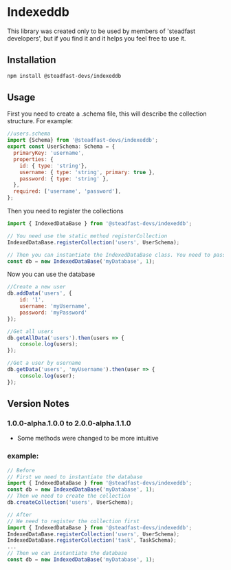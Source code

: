 # Indexeddb
This library was created only to be used by members of 'steadfast developers', but if you find it and it helps you feel free to use it.

## Installation
```bash
npm install @steadfast-devs/indexeddb
```

## Usage
First you need to create a .schema file, this will describe the collection structure.
For example:
```javascript
//users.schema
import {Schema} from '@steadfast-devs/indexeddb';
export const UserSchema: Schema = {
  primaryKey: 'username',
  properties: {
    id: { type: 'string'},
    username: { type: 'string', primary: true },
    password: { type: 'string' },
  },
  required: ['username', 'password'],
};
```
Then you need to register the collections
```javascript
import { IndexedDataBase } from '@steadfast-devs/indexeddb';

// You need use the static method registerCollection 
IndexedDataBase.registerCollection('users', UserSchema);

// Then you can instantiate the IndexedDataBase class. You need to pass the database name and the version
const db = new IndexedDataBase('myDatabase', 1);
```

Now you can use the database
```javascript
//Create a new user
db.addData('users', {
    id: '1',
    username: 'myUsername', 
    password: 'myPassword'
});

//Get all users
db.getAllData('users').then(users => {
    console.log(users);
});

//Get a user by username
db.getData('users', 'myUsername').then(user => {
    console.log(user);
});
```

## Version Notes
### 1.0.0-alpha.1.0.0 to 2.0.0-alpha.1.1.0
- Some methods were changed to be more intuitive
### example:
```javascript
// Before
// First we need to instantiate the database
import { IndexedDataBase } from '@steadfast-devs/indexeddb';
const db = new IndexedDataBase('myDatabase', 1);
// Then we need to create the collection
db.createCollection('users', UserSchema);

// After
// We need to register the collection first
import { IndexedDataBase } from '@steadfast-devs/indexeddb';
IndexedDataBase.registerCollection('users', UserSchema);
IndexedDataBase.registerCollection('task', TaskSchema);
...
// Then we can instantiate the database
const db = new IndexedDataBase('myDatabase', 1);
```